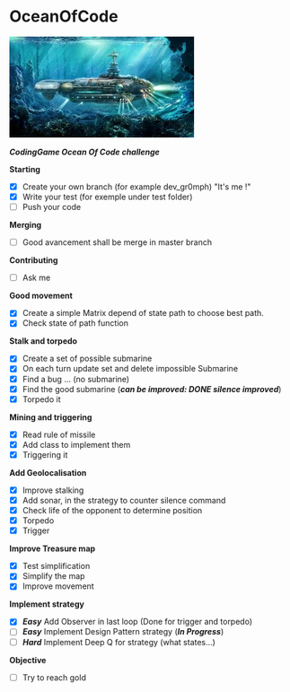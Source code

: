 # OceanOfCode

![](picture/shutterstock.min.jpg)

***CodingGame Ocean Of Code challenge***

**Starting**

- [x] Create your own branch (for example dev_gr0mph) "It's me !"
- [x] Write your test (for exemple under test folder)
- [ ] Push your code

**Merging**

- [ ] Good avancement shall be merge in master branch

**Contributing**

- [ ] Ask me

**Good movement**

- [x] Create a simple Matrix depend of state path to choose best path.
- [x] Check state of path function

**Stalk and torpedo**

- [x] Create a set of possible submarine
- [x] On each turn update set and delete impossible Submarine
- [x] Find a bug ... (no submarine)
- [x] Find the good submarine (***can be improved:  DONE silence improved***)
- [x] Torpedo it

**Mining and triggering**

- [x] Read rule of missile
- [x] Add class to implement them
- [x] Triggering it

**Add Geolocalisation**

- [x] Improve stalking
- [x] Add sonar, in the strategy to counter silence command
- [x] Check life of the opponent to determine position
- [x] Torpedo
- [x] Trigger

**Improve Treasure map**

- [x] Test simplification
- [x] Simplify the map
- [x] Improve movement

**Implement strategy**

- [x] ***Easy*** Add Observer in last loop (Done for trigger and torpedo)
- [ ] ***Easy*** Implement Design Pattern strategy (***In Progress***)
- [ ] ***Hard*** Implement Deep Q for strategy (what states...)

**Objective**
- [ ] Try to reach gold
